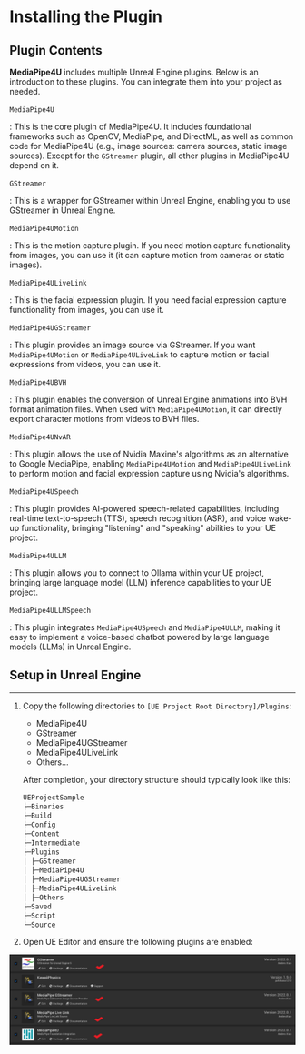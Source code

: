 # Installing the Plugin

## Plugin Contents

**MediaPipe4U** includes multiple Unreal Engine plugins. Below is an introduction to these plugins. You can integrate them into your project as needed.

`MediaPipe4U`

:   This is the core plugin of MediaPipe4U. It includes foundational frameworks such as OpenCV, MediaPipe, and DirectML, as well as common code for MediaPipe4U (e.g., image sources: camera sources, static image sources). Except for the `GStreamer` plugin, all other plugins in MediaPipe4U depend on it.

`GStreamer`

:   This is a wrapper for GStreamer within Unreal Engine, enabling you to use GStreamer in Unreal Engine.

`MediaPipe4UMotion`

:   This is the motion capture plugin. If you need motion capture functionality from images, you can use it (it can capture motion from cameras or static images).

`MediaPipe4ULiveLink`

:   This is the facial expression plugin. If you need facial expression capture functionality from images, you can use it.

`MediaPipe4UGStreamer`

:   This plugin provides an image source via GStreamer. If you want `MediaPipe4UMotion` or `MediaPipe4ULiveLink` to capture motion or facial expressions from videos, you can use it.

`MediaPipe4UBVH`

:   This plugin enables the conversion of Unreal Engine animations into BVH format animation files. When used with `MediaPipe4UMotion`, it can directly export character motions from videos to BVH files.

`MediaPipe4UNvAR`

:   This plugin allows the use of Nvidia Maxine's algorithms as an alternative to Google MediaPipe, enabling `MediaPipe4UMotion` and `MediaPipe4ULiveLink` to perform motion and facial expression capture using Nvidia's algorithms.

`MediaPipe4USpeech`

:   This plugin provides AI-powered speech-related capabilities, including real-time text-to-speech (TTS), speech recognition (ASR), and voice wake-up functionality, bringing "listening" and "speaking" abilities to your UE project.

`MediaPipe4ULLM`

:   This plugin allows you to connect to Ollama within your UE project, bringing large language model (LLM) inference capabilities to your UE project.

`MediaPipe4ULLMSpeech`

:   This plugin integrates `MediaPipe4USpeech` and `MediaPipe4ULLM`, making it easy to implement a voice-based chatbot powered by large language models (LLMs) in Unreal Engine.

## Setup in Unreal Engine

---
1. Copy the following directories to `[UE Project Root Directory]/Plugins`:

   - MediaPipe4U
   - GStreamer
   - MediaPipe4UGStreamer
   - MediaPipe4ULiveLink
   - Others...   
   
   After completion, your directory structure should typically look like this:   
   ```
   UEProjectSample
   ├─Binaries
   ├─Build
   ├─Config
   ├─Content
   ├─Intermediate
   ├─Plugins
   │ ├─GStreamer
   │ ├─MediaPipe4U
   │ ├─MediaPipe4UGStreamer
   │ ├─MediaPipe4ULiveLink
   │ ├─Others
   ├─Saved
   ├─Script
   └─Source

   ```

1. Open UE Editor and ensure the following plugins are enabled:

  [![Enable Plugins](images/plugin_enable.jpg "Shiprock")](images/plugin_enable.jpg)